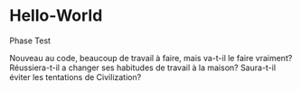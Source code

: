 # Hello-World
Phase Test

Nouveau au code, beaucoup de travail à faire, mais va-t-il le faire vraiment?
Réussiera-t-il a changer ses habitudes de travail à la maison?
Saura-t-il éviter les tentations de Civilization?
